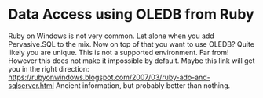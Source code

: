 # Data Access using OLEDB from Ruby

Ruby on Windows is not very common. Let alone when you add Pervasive.SQL to the mix.
Now on top of that you want to use OLEDB?
Quite likely you are unique. This is not a supported environment. Far from!
However this does not make it impossible by default.
Maybe this link will get you in the right direction: https://rubyonwindows.blogspot.com/2007/03/ruby-ado-and-sqlserver.html
Ancient information, but probably better than nothing.

